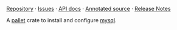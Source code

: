 [Repository](https://github.com/pallet/mysql-crate) &#xb7;
[Issues](https://github.com/pallet/mysql-crate/issues) &#xb7;
[API docs](http://palletops.com/mysql-crate/0.8/api) &#xb7;
[Annotated source](http://palletops.com/mysql-crate/0.8/annotated/uberdoc.html) &#xb7;
[Release Notes](https://github.com/pallet/mysql-crate/blob/develop/ReleaseNotes.md)

A [pallet](http://palletops.com/) crate to install and configure
 [mysql](http://www.mysql.com/).
